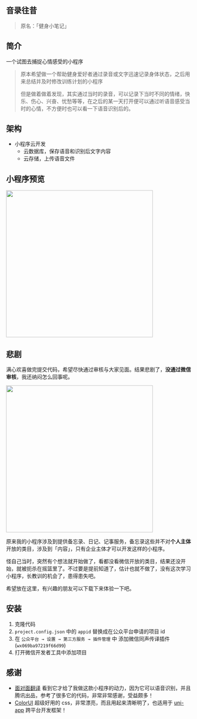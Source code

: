 ## 音录往昔

> 原名：「健身小笔记」

## 简介

一个试图去捕捉心情感受的小程序

> 原本希望做一个帮助健身爱好者通过录音或文字迅速记录身体状态，之后用来总结并及时修改训练计划的小程序
>
> 但是做着做着发现，其实通过当时的录音，可以记录下当时不同的情绪，快乐、伤心、兴奋、忧愁等等，在之后的某一天打开便可以通过听语音感受当时的心情，不方便时也可以看一下语音识别后的。

## 架构

- 小程序云开发
  - 云数据库，保存语音和识别后文字内容
  - 云存储，上传语音文件


## 小程序预览

<img src="https://blog.firedata.club/mx1qq-mbqj7.gif" width=400>

## 悲剧

满心欢喜做完提交代码，希望尽快通过审核与大家见面。结果悲剧了，**没通过微信审核**，我还纳闷怎么回事呢。

<img src="https://blog.firedata.club/2531461eb928869074d6751dd953d5c1" width=400>

原来我的小程序涉及到提供备忘录、日记、记事服务，备忘录这些并不对**个人主体**开放的类目，涉及到「内容」，只有企业主体才可以开发这样的小程序。

怪自己当时，突然有个想法就开始做了，看都没看微信开放的类目，结果还没开始，就被扼杀在摇篮里了。不过要是提前知道了，估计也就不做了，没有这次学习小程序，长教训的机会了，患得患失吧。

希望放在这里，有兴趣的朋友可以下载下来体验一下吧。

## 安装

1. 克隆代码
2. `project.config.json` 中的 `appid` 替换成在公众平台申请的项目 id
3. 在 `公众平台 → 设置 → 第三方服务 → 插件管理` 中 添加微信同声传译插件 (`wx069ba97219f66d99`)
4. 打开微信开发者工具中添加项目

## 感谢

- [面对面翻译](https://github.com/Tencent/Face2FaceTranslator) 看到它才给了我做这款小程序的动力，因为它可以语音识别，并且腾讯出品，参考了很多它的代码，非常非常感谢，受益颇多！
- [ColorUI](https://github.com/weilanwl/ColorUI) 超级好用的 css，非常漂亮，而且用起来清晰明了，也适用于 [uni-app](https://github.com/dcloudio/uni-app) 跨平台开发框架！